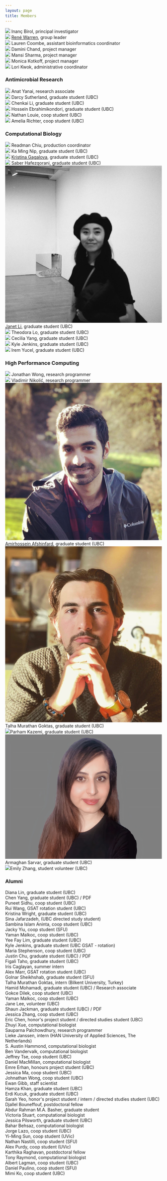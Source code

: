```yaml
---
layout: page
title: Members
---
```


<img class="avatar" src="assets/avatars/ibirol.jpeg"> Inanç Birol, principal investigator  <br>
<img class="avatar" src="assets/avatars/rwarren.png"> [René Warren](https://warrenlr.github.io/), group leader  <br>
<img class="avatar" src="assets/avatars/lcoombe.jpg"> Lauren Coombe, assistant bioinformatics coordinator  <br>
<img class="avatar" src="assets/avatars/noavatar.jpg"> Damini Chand, project manager<br>
<img class="avatar" src="assets/avatars/noavatar.jpg"> Mansi Sharma, project manager<br>
<img class="avatar" src="assets/avatars/noavatar.jpg"> Monica Kotkoff, project manager<br>
<img class="avatar" src="assets/avatars/noavatar.jpg"> Lori Kwok, administrative coordinator<br>

### Antimicrobial Research
<img class="avatar" src="assets/avatars/noavatar.jpg"> Anat Yanai, research associate <br>
<img class="avatar" src="assets/avatars/dsutherland.jpg"> Darcy Sutherland, graduate student (UBC)<br>
<img class="avatar" src="assets/avatars/cli.jpg"> Chenkai Li, graduate student (UBC)<br>
<img class="avatar" src="assets/avatars/noavatar.jpg"> Hossein Ebrahimikondori, graduate student (UBC)<br>
<img class="avatar" src="assets/avatars/noavatar.jpg"> Nathan Louie, coop student (UBC)<br>
<img class="avatar" src="assets/avatars/noavatar.jpg"> Amelia Richter, coop student (UBC)<br>

### Computational Biology
<img class="avatar" src="assets/avatars/rchiu.jpg"> Readman Chiu, production coordinator <br>
<img class="avatar" src="assets/avatars/kmnip.png"> Ka Ming Nip, graduate student (UBC)  <br>
<img class="avatar" src="assets/avatars/kgagalova.jpg"> [Kristina Gagalova](member/kgagalova), graduate student (UBC)  <br>
<img class="avatar" src="assets/avatars/shafezqorani.png"> Saber Hafezqorani, graduate student (UBC)<br>
<img class="avatar" src="assets/avatars/jli.jpeg"> [Janet Li](member/jli), graduate student (UBC)<br>
<img class="avatar" src="assets/avatars/noavatar.jpg"> Theodora Lo, graduate student (UBC)<br>
<img class="avatar" src="assets/avatars/noavatar.jpg"> Cecilia Yang, graduate student (UBC)<br>
<img class="avatar" src="assets/avatars/noavatar.jpg"> Kyle Jenkins, graduate student (UBC)<br>
<img class="avatar" src="assets/avatars/noavatar.jpg"> Irem Yucel, graduate student (UBC)<br>

### High Performance Computing
<img class="avatar" src="assets/avatars/noavatar.jpg"> Jonathan Wong, research programmer <br>
<img class="avatar" src="assets/avatars/noavatar.jpg"> Vladimir Nikolić, research programmer <br>
<img class="avatar" src="assets/avatars/aafshinfard.jpg"> [Amirhossein Afshinfard](member/aafshinfard), graduate student (UBC)<br>
<img class="avatar" src="assets/avatars/talhaGoktas.JPG"> Talha Murathan Goktas, graduate student (UBC)<br>
<img class="avatar" src="assets/avatars/noavatar.jpg">Parham Kazemi, graduate student (UBC)<br>
<img class="avatar" src="assets/avatars/asarvar.jpg">Armaghan Sarvar, graduate student (UBC)<br>
<img class="avatar" src="assets/avatars/noavatar.jpg">Emily Zhang, student volunteer (UBC)<br>

### Alumni
Diana Lin, graduate student (UBC) <br>
Chen Yang, graduate student (UBC) / PDF <br>
Puneet Sidhu, coop student (UBC)<br>
Rui Wang, GSAT rotation student (UBC)<br>
Kristina Wright, graduate student (UBC)<br>
Sina Jafarzadeh, (UBC directed study student)<br>
Sambina Islam Aninta, coop student (UBC)<br>
Jacky Yiu, coop student (SFU)<br>
Yaman Malkoc, coop student (UBC)<br>
Yee Fay Lim, graduate student (UBC)<br>
Kyle Jenkins, graduate student (UBC GSAT - rotation)<br>
Maria Stephenson, coop student (UBC) <br>
Justin Chu, graduate student (UBC) / PDF <br>
Figali Taho, graduate student (UBC) <br>
Iris Caglayan, summer intern <br>
Alex Marr, GSAT rotation student (UBC) <br>
Golnar Sheikhshab, graduate student (SFU) <br>
Talha Murathan Goktas, intern (Bilkent University, Turkey)<br>
Hamid Mohamadi, graduate student (UBC) / Research associate<br>
Gokce Dilek, coop student (UBC)<br>
Yaman Malkoc, coop student (UBC)<br>
Jane Lee, volunteer (UBC)<br>
Shaun Jackman, graduate student (UBC) / PDF <br>
Jessica Zhang, coop student (UBC)<br>
Eric Chen, honor's project student / directed studies student (UBC)<br>
Zhuyi Xue, computational biologist<br>
Sauparna Palchowdhury, research programmer<br>
Lieke Janssen, intern (HAN University of Applied Sciences, The Netherlands)<br>
S. Austin Hammond, computational biologist<br>
Ben Vandervalk, computational biologist<br>
Jeffrey Tse, coop student (UBC)<br>
Daniel MacMillan, computational biologist<br>
Emre Erhan, honours project student (UBC)<br>
Jessica Ma, coop student (UBC)<br>
Johnathan Wong, coop student (UBC)<br>
Ewan Gibb, staff scientist  <br>
Hamza Khan, graduate student (UBC)  <br>
Erdi Kucuk, graduate student (UBC)  <br>
Sarah Yeo, honor's project student / intern / directed studies student (UBC)  <br>
Djallel Bouneffouf, postdoctoral fellow  <br>
Abdur Rahman M.A. Basher, graduate student<br>
Victoria Stuart, computational biologist<br>
Jessica Pilsworth, graduate student (UBC)  <br>
Bahar Behsaz, computational biologist  <br>
Jorge Lazo, coop student (UBC)<br>
Yi-Ming Sun, coop student (UVic)  <br>
Nathan Nastilli, coop student (SFU)  <br>
Alex Purdy, coop student (UVic)  <br>
Karthika Raghavan, postdoctoral fellow  <br>
Tony Raymond, computational biologist  <br>
Albert Lagman, coop student (UBC)  <br>
Daniel Paulino, coop student (SFU)  <br>
Mimi Ko, coop student (UBC)  <br>
